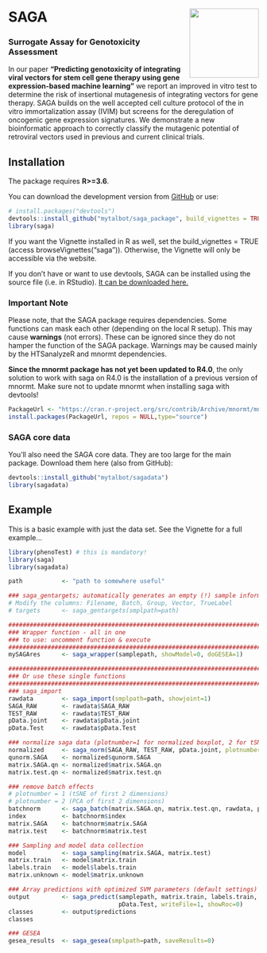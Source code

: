 
<!-- README.md is generated from README.Rmd. Please edit that file -->

# SAGA <img src="https://talbotsr.com/saga_package/logo.png" align="right" height="139" />

### Surrogate Assay for Genotoxicity Assessment

In our paper **“Predicting genotoxicity of integrating viral vectors for
stem cell gene therapy using gene expression-based machine learning”**
we report an improved in vitro test to determine the risk of insertional
mutagenesis of integrating vectors for gene therapy. SAGA builds on the
well accepted cell culture protocol of the in vitro immortalization
assay (IVIM) but screens for the deregulation of oncogenic gene
expression signatures. We demonstrate a new bioinformatic approach to
correctly classify the mutagenic potential of retroviral vectors used in
previous and current clinical trials.

## Installation

The package requires **R\>=3.6**.

You can download the development version from
[GitHub](https://github.com/mytalbot/saga_package/) or use:

``` r
# install.packages("devtools")
devtools::install_github("mytalbot/saga_package", build_vignettes = TRUE)
library(saga)
```

If you want the Vignette installed in R as well, set the
build\_vignettes = TRUE (access browseVignettes(“saga”)). Otherwise, the
Vignette will only be accessible via the website.

If you don’t have or want to use devtools, SAGA can be installed using
the source file (i.e. in RStudio). [It can be downloaded
here.](https://github.com/mytalbot/saga_package/tree/master/sourcefiles)

### Important Note

Please note, that the SAGA package requires dependencies. Some functions
can mask each other (depending on the local R setup). This may cause
**warnings** (not errors). These can be ignored since they do not hamper
the function of the SAGA package. Warnings may be caused mainly by the
HTSanalyzeR and mnormt dependencies.

**Since the mnormt package has not yet been updated to R4.0**, the only
solution to work with saga on R4.0 is the installation of a previous
version of mnormt. Make sure not to update mnormt when installing saga
with
devtools\!

``` r
PackageUrl <- "https://cran.r-project.org/src/contrib/Archive/mnormt/mnormt_1.5-7.tar.gz"
install.packages(PackageUrl, repos = NULL,type="source")
```

### SAGA core data

You’ll also need the SAGA core data. They are too large for the main
package. Download them here (also from GitHub):

``` r
devtools::install_github("mytalbot/sagadata")
library(sagadata)
```

## Example

This is a basic example with just the data set. See the Vignette for a
full example…

``` r
library(phenoTest) # this is mandatory!
library(saga)
library(sagadata)

path           <- "path to somewhere useful"

### saga_gentargets; automatically generates an empty (!) sample information file
# Modify the columns: Filename, Batch, Group, Vector, TrueLabel
# targets      <- saga_gentargets(smplpath=path)

################################################################################
### Wrapper function - all in one
### to use: uncomment function & execute
################################################################################
mySAGAres      <- saga_wrapper(samplepath, showModel=0, doGESEA=1)

################################################################################
### Or use these single functions
################################################################################
### saga_import
rawdata        <- saga_import(smplpath=path, showjoint=1)
SAGA_RAW       <- rawdata$SAGA_RAW
TEST_RAW       <- rawdata$TEST_RAW
pData.joint    <- rawdata$pData.joint
pData.Test     <- rawdata$pData.Test

### normalize saga data (plotnumber=1 for normalized boxplot, 2 for tSNE plot)
normalized     <- saga_norm(SAGA_RAW, TEST_RAW, pData.joint, plotnumber=1)
qunorm.SAGA    <- normalized$qunorm.SAGA
matrix.SAGA.qn <- normalized$matrix.SAGA.qn
matrix.test.qn <- normalized$matrix.test.qn

### remove batch effects
# plotnumber = 1 (tSNE of first 2 dimensions)
# plotnumber = 2 (PCA of first 2 dimensions)
batchnorm      <- saga_batch(matrix.SAGA.qn, matrix.test.qn, rawdata, pData.joint, plotnumber=1)
index          <- batchnorm$index
matrix.SAGA    <- batchnorm$matrix.SAGA
matrix.test    <- batchnorm$matrix.test

### Sampling and model data collection
model          <- saga_sampling(matrix.SAGA, matrix.test)
matrix.train   <- model$matrix.train
labels.train   <- model$labels.train
matrix.unknown <- model$matrix.unknown

### Array predictions with optimized SVM parameters (default settings)
output         <- saga_predict(samplepath, matrix.train, labels.train, matrix.unknown,
                               pData.Test, writeFile=1, showRoc=0)
classes        <- output$predictions
classes

### GESEA
gesea_results  <- saga_gesea(smplpath=path, saveResults=0)
```
